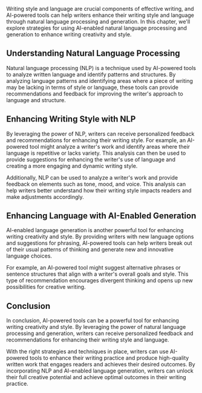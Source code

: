 
Writing style and language are crucial components of effective writing, and AI-powered tools can help writers enhance their writing style and language through natural language processing and generation. In this chapter, we'll explore strategies for using AI-enabled natural language processing and generation to enhance writing creativity and style.

Understanding Natural Language Processing
-----------------------------------------

Natural language processing (NLP) is a technique used by AI-powered tools to analyze written language and identify patterns and structures. By analyzing language patterns and identifying areas where a piece of writing may be lacking in terms of style or language, these tools can provide recommendations and feedback for improving the writer's approach to language and structure.

Enhancing Writing Style with NLP
--------------------------------

By leveraging the power of NLP, writers can receive personalized feedback and recommendations for enhancing their writing style. For example, an AI-powered tool might analyze a writer's work and identify areas where their language is repetitive or lacks variety. This analysis can then be used to provide suggestions for enhancing the writer's use of language and creating a more engaging and dynamic writing style.

Additionally, NLP can be used to analyze a writer's work and provide feedback on elements such as tone, mood, and voice. This analysis can help writers better understand how their writing style impacts readers and make adjustments accordingly.

Enhancing Language with AI-Enabled Generation
---------------------------------------------

AI-enabled language generation is another powerful tool for enhancing writing creativity and style. By providing writers with new language options and suggestions for phrasing, AI-powered tools can help writers break out of their usual patterns of thinking and generate new and innovative language choices.

For example, an AI-powered tool might suggest alternative phrases or sentence structures that align with a writer's overall goals and style. This type of recommendation encourages divergent thinking and opens up new possibilities for creative writing.

Conclusion
----------

In conclusion, AI-powered tools can be a powerful tool for enhancing writing creativity and style. By leveraging the power of natural language processing and generation, writers can receive personalized feedback and recommendations for enhancing their writing style and language.

With the right strategies and techniques in place, writers can use AI-powered tools to enhance their writing practice and produce high-quality written work that engages readers and achieves their desired outcomes. By incorporating NLP and AI-enabled language generation, writers can unlock their full creative potential and achieve optimal outcomes in their writing practice.
